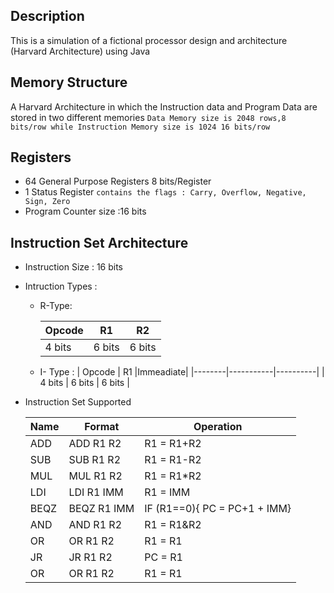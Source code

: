 ## Description 

This is a simulation of a fictional processor design and architecture (Harvard Architecture) using Java

## Memory Structure 

A Harvard Architecture in which the Instruction data and Program Data are stored in two different memories `Data Memory size is 2048 rows,8 bits/row while Instruction Memory size is 1024 16 bits/row `

## Registers 
 * 64 General Purpose Registers 8 bits/Register
 * 1 Status Register `contains the flags : Carry, Overflow, Negative, Sign, Zero`
 * Program Counter size :16 bits

## Instruction Set Architecture
 * Instruction Size : 16 bits 
 * Intruction Types : 
     * R-Type:

         | Opcode |     R1    |    R2    | 
         |--------|-----------|----------|
         | 4 bits |   6 bits  |  6 bits  |

     * I- Type :
         | Opcode |     R1    |Immeadiate| 
         |--------|-----------|----------|
         | 4 bits |   6 bits  |  6 bits  |

 * Instruction Set Supported
         
    | Name |     Format    |Operation            | 
    |----|---|--- |
    | ADD |   ADD R1 R2  |  R1 = R1+R2           |
    | SUB |   SUB R1 R2  |  R1 = R1-R2           |
    | MUL |   MUL R1 R2  |  R1 = R1*R2           |
    | LDI |   LDI R1 IMM |  R1 = IMM             |
    | BEQZ|  BEQZ R1 IMM |  IF (R1==0){ PC = PC+1 + IMM}   |
    | AND |   AND R1 R2  |  R1 = R1&R2   |
    | OR |   OR R1 R2  |  R1 = R1 |\ R2   |
    | JR |   JR R1 R2  |  PC = R1 |\|\R2  |
    | OR |   OR R1 R2  |  R1 = R1 | R2   |
         